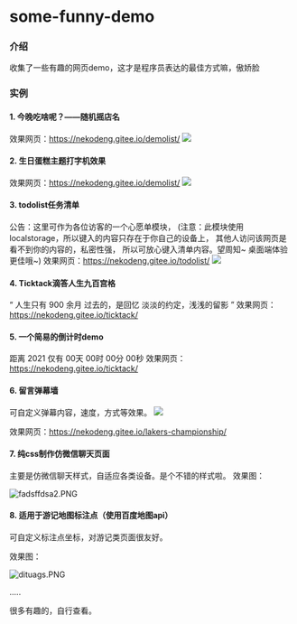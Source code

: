 # some-funny-demo

### 介绍
收集了一些有趣的网页demo，这才是程序员表达的最佳方式嘛，傲娇脸
### 实例

#### 1. 今晚吃啥呢？——随机摇店名
效果网页：https://nekodeng.gitee.io/demolist/
![](https://7.dusays.com/2020/10/29/fdea4893d011b.png)

#### 2. 生日蛋糕主题打字机效果
效果网页：https://nekodeng.gitee.io/demolist/
![](https://7.dusays.com/2020/10/29/ea05a302b42cc.png)

#### 3. todolist任务清单
公告：这里可作为各位访客的一个心愿单模块，
(注意：此模块使用localstorage，所以键入的内容只存在于你自己的设备上，
其他人访问该网页是看不到你的内容的，私密性强，
所以可放心键入清单内容。望周知~ 桌面端体验更佳哦~)
效果网页：https://nekodeng.gitee.io/todolist/
![](https://7.dusays.com/2020/10/18/104c54a678ab7.png)

#### 4. Ticktack滴答人生九百宫格
“ 人生只有 900 余月
过去的，是回忆
淡淡的约定，浅浅的留影 ”
效果网页：https://nekodeng.gitee.io/ticktack/

#### 5. 一个简易的倒计时demo
距离 2021 仅有
00天 00时 00分 00秒
效果网页：https://nekodeng.gitee.io/ticktack/

#### 6. 留言弹幕墙
可自定义弹幕内容，速度，方式等效果。
![](https://7.dusays.com/2020/10/30/f9c4e3f56ef31.png)

效果网页：https://nekodeng.gitee.io/lakers-championship/

#### 7. 纯css制作仿微信聊天页面
主要是仿微信聊天样式，自适应各类设备。是个不错的样式啦。
效果图：

![fadsffdsa2.PNG](https://7.dusays.com/2020/11/06/fb86d7c1cfad1.png)
 

#### 8. 适用于游记地图标注点（使用百度地图api）
可自定义标注点坐标，对游记类页面很友好。

效果图：

![dituags.PNG](https://7.dusays.com/2020/11/06/03eec8e9e1a5f.png)


.....

很多有趣的，自行查看。
